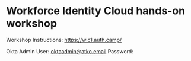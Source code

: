 # Workforce Identity Cloud hands-on workshop

Workshop Instructions: https://wic1.auth.camp/

Okta Admin User: oktaadmin@atko.email
Password:








